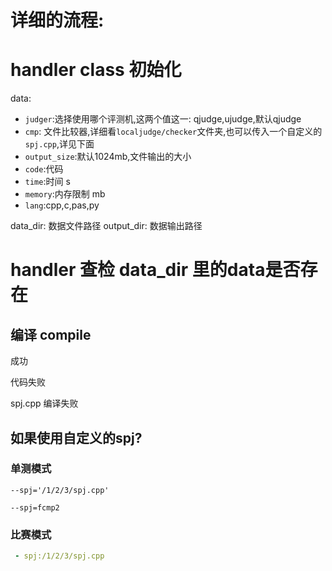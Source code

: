 # 详细的流程:

# handler class 初始化

data:

 - `judger`:选择使用哪个评测机,这两个值这一: qjudge,ujudge,默认qjudge
 - `cmp`: 文件比较器,详细看`localjudge/checker`文件夹,也可以传入一个自定义的`spj.cpp`,详见下面
 - `output_size`:默认1024mb,文件输出的大小
 - `code`:代码
 - `time`:时间 s
 - `memory`:内存限制 mb
 - `lang`:cpp,c,pas,py

data_dir: 数据文件路径
output_dir: 数据输出路径

# handler 查检 data_dir 里的data是否存在

## 编译 compile

成功

代码失败

spj.cpp 编译失败

## 如果使用自定义的spj?

### 单测模式

```
--spj='/1/2/3/spj.cpp'
```

```
--spj=fcmp2
```

### 比赛模式

```yaml
 - spj:/1/2/3/spj.cpp
```
